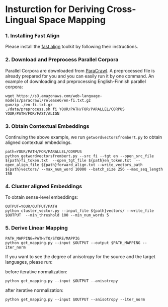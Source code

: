 # Insturction for Deriving Cross-Lingual Space Mapping
### 1. Installing Fast Align

Please install the [fast align](https://github.com/clab/fast_align) toolkit by following their instructions.

### 2. Download and Preprocess Parallel Corpora

Parallel Corpora are downloaded from [ParaCrawl](https://www.paracrawl.eu/). A preprocessed file is already prepared for you and you can easily run it by one command. An example of downloading and preprocessing English-Finnish parallel corpora:
```
wget https://s3.amazonaws.com/web-language-models/paracrawl/release6/en-fi.txt.gz
gunzip ./en-fi.txt.gz
./data/preprocess.sh fi YOUR/PATH/FOR/PARALLEL/CORPUS YOUR/PATH/FOR/FAST/ALIGN
```

### 3. Obtain Contextual Embeddings

Continuing the above example, we run `getwordvectorsfrombert.py` to obtain aligned contextual embeddings.
```
path=YOUR/PATH/FOR/PARALLEL/CORPUS
python getwordvectorsfrombert.py --src fi --tgt en --open_src_file ${path}fi_token.txt  --open_tgt_file ${path}en_token.txt  --open_align_file ${path}forward_align.txt --write_vectors_path ${path}vectors/ --max_num_word 10000 --batch_size 256 --max_seq_length 150
```
### 4. Cluster aligned Embeddings

To obtain sense-level embeddings:
```
OUTPUT=YOUR/OUTPUT/PATH
python cluster_vector.py --input_file ${path}vectors/ --write_file $OUTPUT  --min_threshold 100 --min_num_words 5 
```

### 5. Derive Linear Mapping
```
PATH_MAPPING=PATH/TO/STORE/MAPPIG
python get_mapping.py --input $OUTPUT --output $PATH_MAPPING --iter_norm 
```
If you want to see the degree of anisotropy for the source and the target languages, please run:

before iterative normalization:
```
python get_mapping.py --input $OUTPUT --anisotropy
```
after iterative normalization:
```
python get_mapping.py --input $OUTPUT --anisotropy --iter_norm 
```
